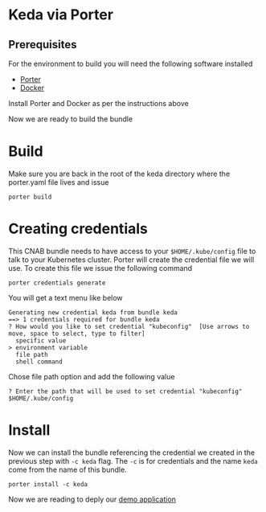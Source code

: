 # Keda via Porter

## Prerequisites
For the environment to build you will need the following software installed
 - [Porter](https://porter.sh/)
 - [Docker](https://www.docker.com/)

Install Porter and Docker as per the instructions above 

Now we are ready to build the bundle

# Build

Make sure you are back in the root of the keda directory where the porter.yaml file lives and issue 

```
porter build
```

# Creating credentials
This CNAB bundle needs to have access to your `$HOME/.kube/config` file to talk to your Kubernetes cluster. Porter will create the credential file we will use. To create this file we issue the following command  
```
porter credentials generate
```

You will get a text menu like below
```
Generating new credential keda from bundle keda
==> 1 credentials required for bundle keda
? How would you like to set credential "kubeconfig"  [Use arrows to move, space to select, type to filter]
  specific value
> environment variable
  file path
  shell command
```

Chose file path option and add the following value
```
? Enter the path that will be used to set credential "kubeconfig" $HOME/.kube/config
```

# Install
Now we can install the bundle referencing the credential we created in the previous step with `-c keda` flag. The `-c` is for credentials and the name `keda` come from the name of this bundle.

```
porter install -c keda
```

Now we are reading to deply our [demo application](../demo/README.md)
